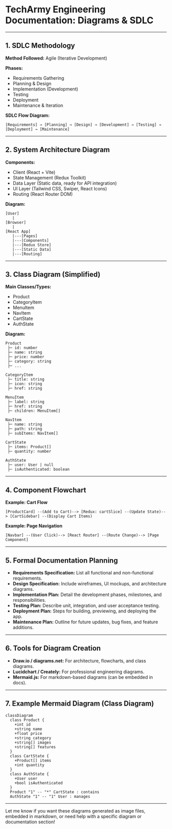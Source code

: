 # TechArmy Engineering Documentation: Diagrams & SDLC

---

## 1. SDLC Methodology

**Method Followed:** Agile (Iterative Development)

**Phases:**
- Requirements Gathering
- Planning & Design
- Implementation (Development)
- Testing
- Deployment
- Maintenance & Iteration

**SDLC Flow Diagram:**
```
[Requirements] → [Planning] → [Design] → [Development] → [Testing] → [Deployment] → [Maintenance]
```

---

## 2. System Architecture Diagram

**Components:**
- Client (React + Vite)
- State Management (Redux Toolkit)
- Data Layer (Static data, ready for API integration)
- UI Layer (Tailwind CSS, Swiper, React Icons)
- Routing (React Router DOM)

**Diagram:**
```
[User]
   |
[Browser]
   |
[React App]
   |---[Pages]
   |---[Components]
   |---[Redux Store]
   |---[Static Data]
   |---[Routing]
```

---

## 3. Class Diagram (Simplified)

**Main Classes/Types:**
- Product
- CategoryItem
- MenuItem
- NavItem
- CartState
- AuthState

**Diagram:**
```
Product
 ├─ id: number
 ├─ name: string
 ├─ price: number
 ├─ category: string
 ├─ ...

CategoryItem
 ├─ title: string
 ├─ icon: string
 ├─ href: string

MenuItem
 ├─ label: string
 ├─ href: string
 ├─ children: MenuItem[]

NavItem
 ├─ name: string
 ├─ path: string
 ├─ subItems: NavItem[]

CartState
 ├─ items: Product[]
 ├─ quantity: number

AuthState
 ├─ user: User | null
 ├─ isAuthenticated: boolean
```

---

## 4. Component Flowchart

**Example: Cart Flow**
```
[ProductCard] --(Add to Cart)--> [Redux: cartSlice] --(Update State)--> [CartSidebar] --(Display Cart Items)
```

**Example: Page Navigation**
```
[Navbar] --(User Click)--> [React Router] --(Route Change)--> [Page Component]
```

---

## 5. Formal Documentation Planning

- **Requirements Specification:** List all functional and non-functional requirements.
- **Design Specification:** Include wireframes, UI mockups, and architecture diagrams.
- **Implementation Plan:** Detail the development phases, milestones, and responsibilities.
- **Testing Plan:** Describe unit, integration, and user acceptance testing.
- **Deployment Plan:** Steps for building, previewing, and deploying the app.
- **Maintenance Plan:** Outline for future updates, bug fixes, and feature additions.

---

## 6. Tools for Diagram Creation

- **Draw.io / diagrams.net:** For architecture, flowcharts, and class diagrams.
- **Lucidchart / Creately:** For professional engineering diagrams.
- **Mermaid.js:** For markdown-based diagrams (can be embedded in docs).

---

## 7. Example Mermaid Diagram (Class Diagram)

```mermaid
classDiagram
  class Product {
    +int id
    +string name
    +float price
    +string category
    +string[] images
    +string[] features
  }
  class CartState {
    +Product[] items
    +int quantity
  }
  class AuthState {
    +User user
    +bool isAuthenticated
  }
  Product "1" -- "*" CartState : contains
  AuthState "1" -- "1" User : manages
```

---

Let me know if you want these diagrams generated as image files, embedded in markdown, or need help with a specific diagram or documentation section!

